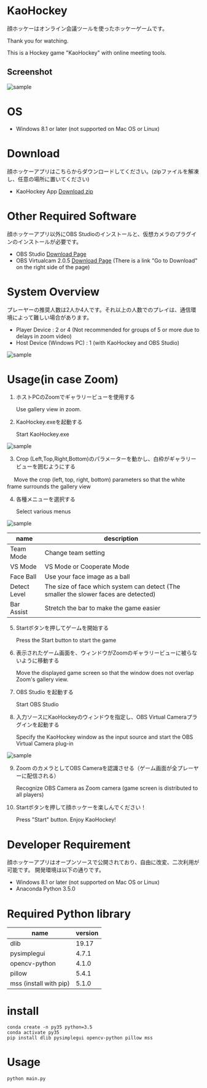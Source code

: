 # KaoHockey

顔ホッケーはオンライン会議ツールを使ったホッケーゲームです。

Thank you for watching. 

This is a Hockey game "KaoHockey" with online meeting tools.

## Screenshot

![sample](https://github.com/mizumasa/KaoHockey/blob/master/kaohockey.jpg "サンプル")

# OS
* Windows 8.1 or later (not supported on Mac OS or Linux)

# Download
顔ホッケーアプリはこちらからダウンロードしてください。(zipファイルを解凍し、任意の場所に置いてください)
* KaoHockey App [Download zip](https://github.com/mizumasa/KaoHockey/releases/download/1.0/KaoHockey.zip)

# Other Required Software
顔ホッケーアプリ以外にOBS Studioのインストールと、仮想カメラのプラグインのインストールが必要です。
* OBS Studio [Download Page](https://obsproject.com/ja/download)
* OBS Virtualcam 2.0.5 [Download Page](https://obsproject.com/forum/resources/obs-virtualcam.949/) (There is a link "Go to Download" on the right side of the page)

# System Overview
プレーヤーの推奨人数は2人か4人です。それ以上の人数でのプレイは、通信環境によって難しい場合があります。
* Player Device : 2 or 4 (Not recommended for groups of 5 or more due to delays in zoom video)
* Host Device (Windows PC) : 1 (with KaoHockey and OBS Studio)

![sample](https://github.com/mizumasa/KaoHockey/blob/master/System.jpg "サンプル")

# Usage(in case Zoom)

1. ホストPCのZoomでギャラリービューを使用する

   Use gallery view in zoom.

2. KaoHockey.exeを起動する

   Start KaoHockey.exe

![sample](https://github.com/mizumasa/KaoHockey/blob/master/screen1.jpg "サンプル")

3. Crop (Left,Top,Right,Bottom)のパラメーターを動かし、白枠がギャラリービューを囲むようにする

　 Move the crop (left, top, right, bottom) parameters so that the white frame surrounds the gallery view

4. 各種メニューを選択する

   Select various menus

![sample](https://github.com/mizumasa/KaoHockey/blob/master/control.jpg "サンプル")

| name | description |
----|---- 
| Team Mode                       | Change team setting |
| VS Mode               | VS Mode or Cooperate Mode |
| Face Ball             | Use your face image as a ball |
| Detect Level                    | The size of face which system can detect (The smaller the slower faces are detected) |
| Bar Assist 	  | Stretch the bar to make the game easier |


5. Startボタンを押してゲームを開始する

   Press the Start button to start the game

6. 表示されたゲーム画面を、ウィンドウがZoomのギャラリービューに被らないように移動する

   Move the displayed game screen so that the window does not overlap Zoom's gallery view.

7. OBS Studio を起動する

   Start OBS Studio
   
8. 入力ソースにKaoHockeyのウィンドウを指定し、OBS Virtual Cameraプラグインを起動する

   Specify the KaoHockey window as the input source and start the OBS Virtual Camera plug-in

![sample](https://github.com/mizumasa/KaoHockey/blob/master/KaoHockeyOBS.jpg "サンプル")

9. Zoom のカメラとしてOBS Cameraを認識させる（ゲーム画面が全プレーヤーに配信される）

   Recognize OBS Camera as Zoom camera (game screen is distributed to all players)

9. Startボタンを押して顔ホッケーを楽しんでください！

   Press "Start" button. Enjoy KaoHockey!

 
 
 
 
 
# Developer Requirement

顔ホッケーアプリはオープンソースで公開されており、自由に改変、二次利用が可能です。
開発環境は以下の通りです。

* Windows 8.1 or later (not supported on Mac OS or Linux)
* Anaconda Python 3.5.0

# Required Python library

| name | version |
----|---- 
| dlib                      | 19.17 |
| pysimplegui               | 4.7.1 |
| opencv-python             | 4.1.0 |
| pillow                    | 5.4.1 |
| mss (install with pip) 	  | 5.1.0 |

# install
```
conda create -n py35 python=3.5
conda activate py35
pip install dlib pysimplegui opencv-python pillow mss
```
# Usage
```
python main.py
```

